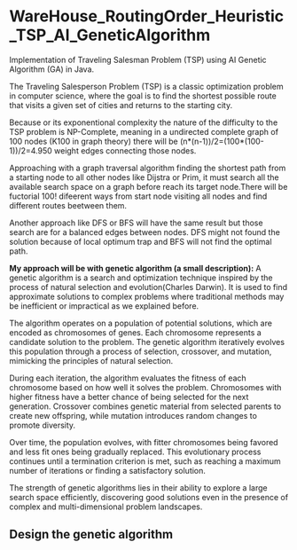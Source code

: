# WareHouse_RoutingOrder_Heuristic_TSP_AI_GeneticAlgorithm
Implementation of Traveling Salesman Problem (TSP) using AI Genetic Algorithm (GA) in Java.

The Traveling Salesperson Problem (TSP) is a classic optimization problem in computer science, where the goal is to find the shortest possible route that visits a given set of cities and returns to the starting city.

  Because or its exponentional complexity the nature of the difficulty to the TSP problem is NP-Complete, meaning in a undirected complete graph of 100 nodes (K100 in graph theory) there will be (n*(n-1))/2=(100*(100-1))/2=4.950 weight edges connecting those nodes.

  Approaching with a  graph traversal algorithm finding the shortest path from a starting node to all other nodes like Dijstra or Prim, it must search all the available search space on a graph before reach its target node.There will be fuctorial 100! difeerent ways from start node visiting all nodes and find different routes beetween them.
  
  Another approach like DFS or BFS will have the same result but those search are for a balanced edges between nodes. DFS might not found the solution because of local optimum trap and BFS will not find the optimal path.

 **My approach will be with genetic algorithm (a small description):**
A genetic algorithm is a search and optimization technique inspired by the process of natural selection and evolution(Charles Darwin). It is used to find approximate solutions to complex problems where traditional methods may be inefficient or impractical as we explained before.

  The algorithm operates on a population of potential solutions, which are encoded as chromosomes of genes. Each chromosome represents a candidate solution to the problem. The genetic algorithm iteratively evolves this population through a process of selection, crossover, and mutation, mimicking the principles of natural selection.

  During each iteration, the algorithm evaluates the fitness of each chromosome based on how well it solves the problem. Chromosomes with higher fitness have a better chance of being selected for the next generation. Crossover combines genetic material from selected parents to create new offspring, while mutation introduces random changes to promote diversity.
  
  Over time, the population evolves, with fitter chromosomes being favored and less fit ones being gradually replaced. This evolutionary process continues until a termination criterion is met, such as reaching a maximum number of iterations or finding a satisfactory solution.
  
  The strength of genetic algorithms lies in their ability to explore a large search space efficiently, discovering good solutions even in the presence of complex and multi-dimensional problem landscapes.

## Design the genetic algorithm

